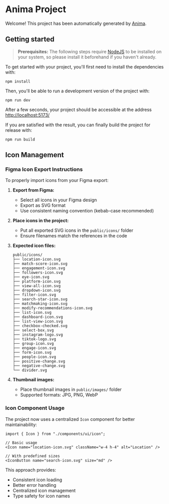 # Anima Project

Welcome! This project has been automatically generated by [Anima](https://animaapp.com/).

## Getting started

> **Prerequisites:**
> The following steps require [NodeJS](https://nodejs.org/en/) to be installed on your system, so please
> install it beforehand if you haven't already.

To get started with your project, you'll first need to install the dependencies with:

```
npm install
```

Then, you'll be able to run a development version of the project with:

```
npm run dev
```

After a few seconds, your project should be accessible at the address
[http://localhost:5173/](http://localhost:5173/)

If you are satisfied with the result, you can finally build the project for release with:

```
npm run build
```

## Icon Management

### Figma Icon Export Instructions

To properly import icons from your Figma export:

1. **Export from Figma:**
   - Select all icons in your Figma design
   - Export as SVG format
   - Use consistent naming convention (kebab-case recommended)

2. **Place icons in the project:**
   - Put all exported SVG icons in the `public/icons/` folder
   - Ensure filenames match the references in the code

3. **Expected icon files:**
   ```
   public/icons/
   ├── location-icon.svg
   ├── match-score-icon.svg
   ├── engagement-icon.svg
   ├── followers-icon.svg
   ├── eye-icon.svg
   ├── platform-icon.svg
   ├── view-all-icon.svg
   ├── dropdown-icon.svg
   ├── filter-icon.svg
   ├── search-star-icon.svg
   ├── matchmaking-icon.svg
   ├── modify-recommendations-icon.svg
   ├── list-icon.svg
   ├── dashboard-icon.svg
   ├── list-view-icon.svg
   ├── checkbox-checked.svg
   ├── select-box.svg
   ├── instagram-logo.svg
   ├── tiktok-logo.svg
   ├── group-icon.svg
   ├── engage-icon.svg
   ├── form-icon.svg
   ├── people-icon.svg
   ├── positive-change.svg
   ├── negative-change.svg
   └── divider.svg
   ```

4. **Thumbnail images:**
   - Place thumbnail images in `public/images/` folder
   - Supported formats: JPG, PNG, WebP

### Icon Component Usage

The project now uses a centralized `Icon` component for better maintainability:

```tsx
import { Icon } from "./components/ui/icon";

// Basic usage
<Icon name="location-icon.svg" className="w-4 h-4" alt="Location" />

// With predefined sizes
<IconButton name="search-icon.svg" size="md" />
```

This approach provides:
- Consistent icon loading
- Better error handling
- Centralized icon management
- Type safety for icon names